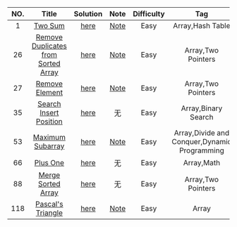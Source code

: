 |NO.|Title|Solution|Note|Difficulty|Tag|
| :-----: | :-----: | :-----: | :-----: | :-----: | :-----: |
|1|[Two Sum](https://leetcode.com/problems/two-sum)|[here](problem/src/main/java/two_sum/TwoSum.java)|[Note](problem/src/main/java/two_sum/TwoSum.md)|Easy|Array,Hash Table|
|26|[Remove Duplicates from Sorted Array](https://leetcode.com/problems/remove-duplicates-from-sorted-array/)|[here](problem/src/main/java/remove_duplicates_from_sorted_array/RemoveDuplicatesFromSortedArray.java)|[Note](problem/src/main/java/remove_duplicates_from_sorted_array/RemoveDuplicatesFromSortedArray.md)|Easy|Array,Two Pointers|
|27|[Remove Element](https://leetcode.com/problems/remove-element/)|[here](problem/src/main/java/remove_element/RemoveElement.java)|[Note](problem/src/main/java/remove_element/RemoveElement.md)|Easy|Array,Two Pointers|
|35|[Search Insert Position](https://leetcode.com/problems/search-insert-position/)|[here](problem/src/main/java/search_insert_position/SearchInsertPosition.java)|无|Easy|Array,Binary Search|
|53|[Maximum Subarray](https://leetcode.com/problems/maximum-subarray/)|[here](problem/src/main/java/maximum_subarray/MaximumSubarray.java)|[Note](problem/src/main/java/maximum_subarray/MaximumSubarray.md)|Easy|Array,Divide and Conquer,Dynamic Programming|
|66|[Plus One](https://leetcode.com/problems/plus-one/)|[here](problem/src/main/java/plus_one/PlusOne.java)|无|Easy|Array,Math|
|88|[Merge Sorted Array](https://leetcode.com/problems/merge-sorted-array/)|[here](problem/src/main/java/merge_sorted_array/MergeSortedArray.java)|无|Easy|Array,Two Pointers|
|118|[Pascal's Triangle](https://leetcode.com/problems/pascals-triangle/)|[here](problem/src/main/java/pascal_triangle/PascalTriangle.java)|[Note](https://leetcode.com/problems/pascals-triangle/solution/)|Easy|Array|
